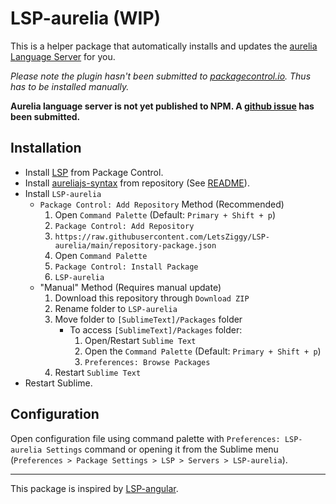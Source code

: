 # LSP-aurelia (WIP)

This is a helper package that automatically installs and updates the [aurelia Language Server](https://github.com/aurelia/vscode-extension) for you.

*Please note the plugin hasn't been submitted to [packagecontrol.io](https://packagecontrol.io/). Thus has to be installed manually.*

**Aurelia language server is not yet published to NPM. A [github issue](https://github.com/aurelia/vscode-extension/issues/198) has been submitted.**

## Installation

- Install [LSP](https://packagecontrol.io/packages/LSP) from Package Control.
- Install [aureliajs-syntax](https://github.com/LetsZiggy/aureliajs-syntax) from repository (See [README](https://github.com/LetsZiggy/aureliajs-syntax/blob/main/README.md)).
- Install `LSP-aurelia`
	- `Package Control: Add Repository` Method (Recommended)
		1. Open `Command Palette` (Default: `Primary + Shift + p`)
		2. `Package Control: Add Repository`
		3. `https://raw.githubusercontent.com/LetsZiggy/LSP-aurelia/main/repository-package.json`
		4. Open `Command Palette`
		5. `Package Control: Install Package`
		6. `LSP-aurelia`
	- "Manual" Method (Requires manual update)
		1. Download this repository through `Download ZIP`
		2. Rename folder to `LSP-aurelia`
		3. Move folder to `[SublimeText]/Packages` folder
			- To access `[SublimeText]/Packages` folder:
				1. Open/Restart `Sublime Text`
				2. Open the `Command Palette` (Default: `Primary + Shift + p`)
				3. `Preferences: Browse Packages`
		4. Restart `Sublime Text`
- Restart Sublime.

## Configuration

Open configuration file using command palette with `Preferences: LSP-aurelia Settings` command or opening it from the Sublime menu (`Preferences > Package Settings > LSP > Servers > LSP-aurelia`).

---

This package is inspired by [LSP-angular](https://github.com/sublimelsp/LSP-angular).
